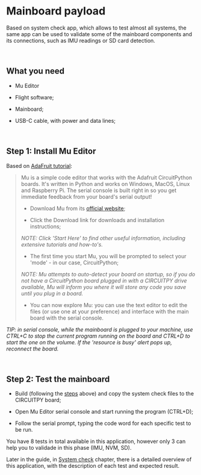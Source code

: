 # Mainboard payload

Based on system check app, which allows to test almost all systems, the same app can be used to validate some of the mainboard components and its connections, such as IMU readings or SD card detection.

<br /> 

## What you need

- Mu Editor

- Flight software;

- Mainboard;

- USB-C cable, with power and data lines;

<br /> 

## Step 1: Install Mu Editor

Based on [AdaFruit tutorial](https://learn.adafruit.com/welcome-to-circuitpython/installing-mu-editor):

> Mu is a simple code editor that works with the Adafruit CircuitPython boards. It's written in Python and works on Windows, MacOS, Linux and Raspberry Pi. The serial console is built right in so you get immediate feedback from your board's serial output!
>
> - Download Mu from its [official website](https://www.codewith.mu);
>
> - Click the Download link for downloads and installation instructions;
>
> *NOTE: Click 'Start Here' to find other useful information, including extensive tutorials and how-to's.*
>
> - The first time you start Mu, you will be prompted to select your 'mode' - in our case, CircuitPython;
>
> *NOTE: Mu attempts to auto-detect your board on startup, so if you do not have a CircuitPython board plugged in with a CIRCUITPY drive available, Mu will inform you where it will store any code you save until you plug in a board.*
>
> - You can now explore Mu: you can use the text editor to edit the files (or use one at your preference) and interface with the main board with the serial console.

*TIP: in serial console, while the mainboard is plugged to your machine, use CTRL+C to stop the current program running on the board and CTRL+D to start the one on the volume. If the 'resource is busy' alert pops up, reconnect the board.*

<br /> 

## Step 2: Test the mainboard

- Build (following the [steps](https://afs-pt.github.io/PROMETHEUS-1/2.%20Satellite/2.2.%20Engineering%20unit/2.2.3.%20Software/2.2.3.2.%20Build%20an%20application/) above) and copy the system check files to the CIRCUITPY board;

- Open Mu Editor serial console and start running the program (CTRL+D);

- Follow the serial prompt, typing the code word for each specific test to be run.

You have 8 tests in total available in this application, however only 3 can help you to validade in this phase (IMU, NVM, SD).

Later in the guide, in [System check](https://afs-pt.github.io/PROMETHEUS-1/2.%20Satellite/2.2.%20Engineering%20unit/2.2.6.%20System%20check/2.2.6.1.%20System%20check%20description/) chapter, there is a detailed overview of this application, with the description of each test and expected result.